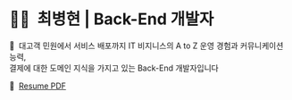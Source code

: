 # :ok_man:&nbsp;&nbsp;최병현 | Back-End 개발자

:wave:&nbsp;&nbsp;대고객 민원에서 서비스 배포까지 IT 비지니스의 A to Z 운영 경험과 커뮤니케이션 능력,  
결제에 대한 도메인 지식을 가지고 있는 Back-End 개발자입니다

:ledger:&nbsp;&nbsp;[Resume PDF](https://github.com/Hyune-c/TIL/blob/master/Resume/%EC%9D%B4%EB%A0%A5%EC%84%9C_%EC%B5%9C%EB%B3%91%ED%98%84.pdf)
